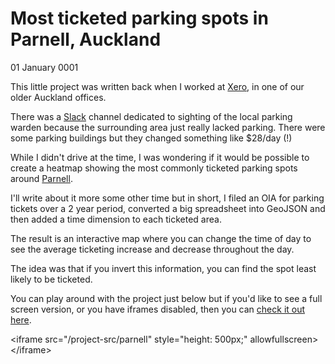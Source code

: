 # Most ticketed parking spots in Parnell, Auckland
01 January 0001

This little project was written back when I worked at [Xero](https://xero.com/nz/), in one of our older Auckland offices.

There was a [Slack](https://slack.com) channel dedicated to sighting of the local parking warden because the surrounding area just really lacked parking. There were some parking buildings but they changed something like $28/day (!)

While I didn&#39;t drive at the time, I was wondering if it would be possible to create a heatmap showing the most commonly ticketed parking spots around [Parnell](https://en.wikipedia.org/wiki/Parnell,_New_Zealand).

I&#39;ll write about it more some other time but in short, I filed an OIA for parking tickets over a 2 year period, converted a big spreadsheet into GeoJSON and then added a time dimension to each ticketed area.

The result is an interactive map where you can change the time of day to see the average ticketing increase and decrease throughout the day.

The idea was that if you invert this information, you can find the spot least likely to be ticketed.

You can play around with the project just below but if you&#39;d like to see a full screen version, or you have iframes disabled, then you can [check it out here](/project-src/parnell/).

&lt;iframe src=&#34;/project-src/parnell&#34; style=&#34;height: 500px;&#34; allowfullscreen&gt;&lt;/iframe&gt;

